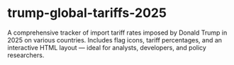 # trump-global-tariffs-2025
A comprehensive tracker of import tariff rates imposed by Donald Trump in 2025 on various countries. Includes flag icons, tariff percentages, and an interactive HTML layout — ideal for analysts, developers, and policy researchers.
